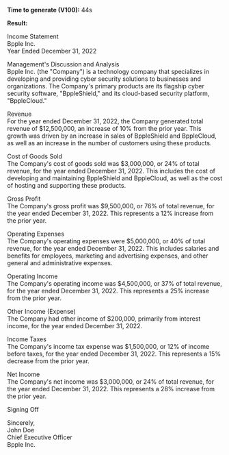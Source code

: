 **Time to generate (V100):** 44s

**Result:**

Income Statement  
Bpple Inc.  
Year Ended December 31, 2022  

Management's Discussion and Analysis  
Bpple Inc. (the "Company") is a technology company that specializes in developing and providing cyber security solutions to businesses and organizations. The Company's primary products are its flagship cyber security software, "BppleShield," and its cloud-based security platform, "BppleCloud."  

Revenue  
For the year ended December 31, 2022, the Company generated total revenue of $12,500,000, an increase of 10% from the prior year. This growth was driven by an increase in sales of BppleShield and BppleCloud, as well as an increase in the number of customers using these products.  

Cost of Goods Sold  
The Company's cost of goods sold was $3,000,000, or 24% of total revenue, for the year ended December 31, 2022. This includes the cost of developing and maintaining BppleShield and BppleCloud, as well as the cost of hosting and supporting these products.  

Gross Profit  
The Company's gross profit was $9,500,000, or 76% of total revenue, for the year ended December 31, 2022. This represents a 12% increase from the prior year.  

Operating Expenses  
The Company's operating expenses were $5,000,000, or 40% of total revenue, for the year ended December 31, 2022. This includes salaries and benefits for employees, marketing and advertising expenses, and other general and administrative expenses.  

Operating Income  
The Company's operating income was $4,500,000, or 37% of total revenue, for the year ended December 31, 2022. This represents a 25% increase from the prior year.  

Other Income (Expense)  
The Company had other income of $200,000, primarily from interest income, for the year ended December 31, 2022.  

Income Taxes  
The Company's income tax expense was $1,500,000, or 12% of income before taxes, for the year ended December 31, 2022. This represents a 15% decrease from the prior year.  

Net Income  
The Company's net income was $3,000,000, or 24% of total revenue, for the year ended December 31, 2022. This represents a 28% increase from the prior year.  

Signing Off  

Sincerely,  
John Doe  
Chief Executive Officer  
Bpple Inc.  